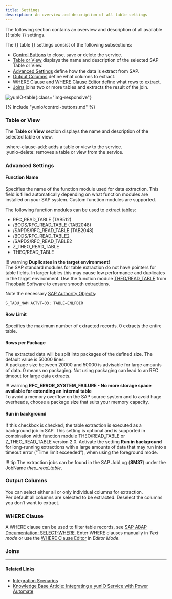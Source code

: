 ```yaml
---
title: Settings
description: An overview and description of all table settings
---
```


The following section contains an overview and description of all available {{ table }} settings.

The {{ table }} settings consist of the following subsections:
- [Control Buttons](#control-buttons) to close, save or delete the service.
- [Table or View](#table-or-view) displays the name and description of the selected SAP Table or View.
- [Advanced Settings](#advanced-settings) define how the data is extract from SAP.
- [Output Columns](#output-columns) define what columns to extract.
- [WHERE Clause](#where-clause) and [WHERE Clause Editor](#where-clause-editor) define what rows to extract.
- [Joins](#joins) joins two or more tables and extracts the result of the join.

![yunIO-table](../../assets/images/yunio/table-settings.png){:class="img-responsive"}


{% include "yunio/control-buttons.md" %}

### Table or View

The **Table or View** section displays the name and description of the selected table or view.<br>

:where-clause-add: adds a table or view to the service.<br>
:yunio-delete: removes a table or view from the service. 

### Advanced Settings

#### Function Name
Specifies the name of the function module used for data extraction. This field is filled automatically depending on what function modules are installed on your SAP system.
Custom function modules are supported.

The following function modules can be used to extract tables:

- RFC_READ_TABLE (TAB512)
- /BODS/RFC_READ_TABLE (TAB2048)
- /SAPDS/RFC_READ_TABLE (TAB2048)
- /BODS/RFC_READ_TABLE2
- /SAPDS/RFC_READ_TABLE2
- Z_THEO_READ_TABLE
- THEO/READ_TABLE

!!! warning 
	**Duplicates in the target environment!**<br>
    The SAP standard modules for table extraction do not have pointers for table fields.
    In larger tables this may cause low performance and duplicates in the target environment.
    Use the function module [THEO/READ_TABLE](#installation-of-theoread_table) from Theobald Software to ensure smooth extractions.

Note the necessary [SAP Authority Objects](../setup-in-sap/sap-authority-object.md/#table):

```
S_TABU_NAM ACTVT=03; TABLE=ENLFDIR
```

#### Row Limit
Specifies the maximum number of extracted records. 0 extracts the entire table.

#### Rows per Package
The extracted data will be split into packages of the defined size. The default value is 50000 lines.<br>
A package size between 20000 and 50000 is advisable for large amounts of data. 0 means no packaging. 
Not using packaging can lead to an RFC timeout for large data extracts.

!!! warning 
	**RFC_ERROR_SYSTEM_FAILURE - No more storage space available for extending an internal table**<br>
    To avoid a memory overflow on the SAP source system and to avoid huge overheads, choose a package size that suits your memory capacity.

#### Run in background
If this checkbox is checked, the table extraction is executed as a background job in SAP. 
This setting is optional and is supported in combination with function module THEO/READ_TABLE or Z_THEO_READ_TABLE version 2.0. 
Activate the setting **Run in background** for long-running extractions with a large amounts of data that may run into a timeout error (“Time limit exceeded”), when using the foreground mode.

!!! tip
    The extraction jobs can be found in the SAP JobLog (**SM37**) under the JobName *theo_read_table*.

### Output Columns

You can select either all or only individual columns for extraction. <br>
Per default all columns are selected to be extracted. 
Deselect the columns you don’t want to extract.

### WHERE Clause
A WHERE clause can be used to filter table records, see [SAP ABAP Documentation: SELECT-WHERE](https://help.sap.com/doc/abapdocu_750_index_htm/7.50/en-us/abapwhere.htm).
Enter WHERE clauses manually in *Text mode* or use the [WHERE Clause Editor](#where-clause-editor) in *Editor Mode*.<br>

### Joins


*****
#### Related Links
- [Integration Scenarios](./integration)
- [Knowledge Base Article: Integrating a yunIO Service with Power Automate](https://kb.theobald-software.com/yunio/integrating-a-yunio-service-with-power-automate)
